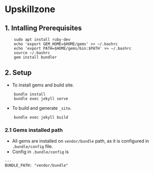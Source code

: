 # Upskillzone

## 1. Intalling Prerequisites
```
    sudo apt install ruby-dev
    echo 'export GEM_HOME=$HOME/gems' >> ~/.bashrc
    echo 'export PATH=$HOME/gems/bin:$PATH' >> ~/.bashrc
    source ~/.bashrc
    gem install bundler
```

## 2. Setup
- To install gems and build site.
```
    bundle install
    bundle exec jekyll serve
```
- To build and generate `_site`.
```
    bundle exec jekyll build
```

### 2.1 Gems installed path
- All gems are installed on `vendor/bundle` path, as it is configured in
`.bundle/config` file.
- Config in `.bundle/config` is
```
---
BUNDLE_PATH: "vendor/bundle"
```

